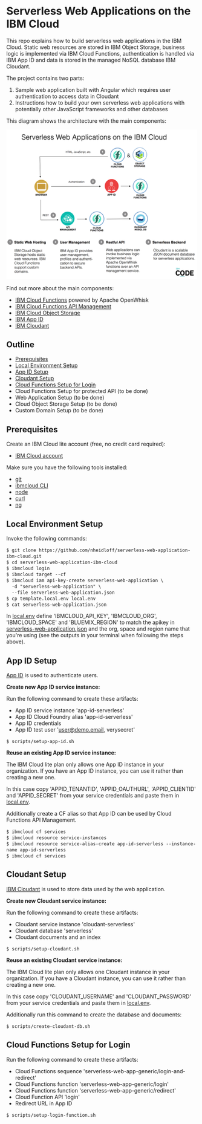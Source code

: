# Serverless Web Applications on the IBM Cloud

This repo explains how to build serverless web applications in the IBM Cloud. Static web resources are stored in IBM Object Storage, business logic is implemented via IBM Cloud Functions, authentication is handled via IBM App ID and data is stored in the managed NoSQL database IBM Cloudant.

The project contains two parts:

1) Sample web application built with Angular which requires user authentication to access data in Cloudant
2) Instructions how to build your own serverless web applications with potentially other JavaScript frameworks and other databases

This diagram shows the architecture with the main components:

![alt text](documentation/serverless-web-app.png "architecture diagram")

Find out more about the main components:

* [IBM Cloud Functions](https://console.ng.bluemix.net/openwhisk) powered by Apache OpenWhisk
* [IBM Cloud Functions API Management](https://console.bluemix.net/openwhisk/apimanagement)
* [IBM Cloud Object Storage](https://console.bluemix.net/catalog/services/cloud-object-storage)
* [IBM App ID](https://console.bluemix.net/catalog/services/appid)
* [IBM Cloudant](https://console.ng.bluemix.net/catalog/services/cloudant-nosql-db)

## Outline

* [Prerequisites](#prerequisites)
* [Local Environment Setup](#local-environment-setup)
* [App ID Setup](#app-id-setup)
* [Cloudant Setup](#cloudant-setup)
* [Cloud Functions Setup for Login](#cloud-functions-setup-for-login)
* Cloud Functions Setup for protected API (to be done)
* Web Application Setup (to be done)
* Cloud Object Storage Setup (to be done)
* Custom Domain Setup (to be done)

## Prerequisites

Create an IBM Cloud lite account (free, no credit card required):

* [IBM Cloud account](https://ibm.biz/nheidloff)

Make sure you have the following tools installed:

* [git](https://git-scm.com/downloads)
* [ibmcloud CLI](https://console.bluemix.net/docs/cli/index.html)
* [node](https://nodejs.org/en/download/)
* [curl](https://curl.haxx.se/download.html)
* [ng](https://github.com/angular/angular-cli/wiki)

## Local Environment Setup

Invoke the following commands:

```
$ git clone https://github.com/nheidloff/serverless-web-application-ibm-cloud.git
$ cd serverless-web-application-ibm-cloud
$ ibmcloud login
$ ibmcloud target --cf
$ ibmcloud iam api-key-create serverless-web-application \
  -d "serverless-web-application" \
  --file serverless-web-application.json
$ cp template.local.env local.env
$ cat serverless-web-application.json
```

In [local.env](local.env) define 'IBMCLOUD_API_KEY', 'IBMCLOUD_ORG', 'IBMCLOUD_SPACE' and 'BLUEMIX_REGION' to match the apikey in [serverless-web-application.json](serverless-web-application.json) and the org, space and region name that you're using (see the outputs in your terminal when following the steps above).

## App ID Setup

[App ID](https://console.bluemix.net/catalog/services/appid) is used to authenticate users. 

**Create new App ID service instance:**

Run the following command to create these artifacts:

* App ID service instance 'app-id-serverless'
* App ID Cloud Foundry alias 'app-id-serverless'
* App ID credentials
* App ID test user 'user@demo.email, verysecret'

```
$ scripts/setup-app-id.sh
```

**Reuse an existing App ID service instance:**

The IBM Cloud lite plan only allows one App ID instance in your organization. If you have an App ID instance, you can use it rather than creating a new one. 

In this case copy 'APPID_TENANTID', 'APPID_OAUTHURL', 'APPID_CLIENTID' and 'APPID_SECRET' from your service credentials and paste them in [local.env](local.env).

Additionally create a CF alias so that App ID can be used by Cloud Functions API Management.

```
$ ibmcloud cf services
$ ibmcloud resource service-instances
$ ibmcloud resource service-alias-create app-id-serverless --instance-name app-id-serverless
$ ibmcloud cf services
```

## Cloudant Setup

[IBM Cloudant](https://console.ng.bluemix.net/catalog/services/cloudant-nosql-db) is used to store data used by the web application.

**Create new Cloudant service instance:**

Run the following command to create these artifacts:

* Cloudant service instance 'cloudant-serverless'
* Cloudant database 'serverless'
* Cloudant documents and an index

```
$ scripts/setup-cloudant.sh
```

**Reuse an existing Cloudant service instance:**

The IBM Cloud lite plan only allows one Cloudant instance in your organization. If you have a Cloudant instance, you can use it rather than creating a new one. 

In this case copy 'CLOUDANT_USERNAME' and 'CLOUDANT_PASSWORD' from your service credentials and paste them in [local.env](local.env).

Additionally run this command to create the database and documents:

```
$ scripts/create-cloudant-db.sh
```

## Cloud Functions Setup for Login

Run the following command to create these artifacts:

* Cloud Functions sequence 'serverless-web-app-generic/login-and-redirect'
* Cloud Functions function 'serverless-web-app-generic/login'
* Cloud Functions function 'serverless-web-app-generic/redirect'
* Cloud Function API 'login'
* Redirect URL in App ID

```
$ scripts/setup-login-function.sh
```